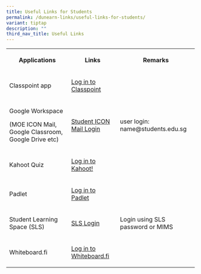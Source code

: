 ```yaml
---
title: Useful Links for Students
permalink: /dunearn-links/useful-links-for-students/
variant: tiptap
description: ""
third_nav_title: Useful Links
---
```

<table>
<tbody>
<tr>
<th rowspan="1" colspan="1">
<p>Applications</p>
</th>
<th rowspan="1" colspan="1">
<p>Links</p>
</th>
<th rowspan="1" colspan="1">
<p>Remarks</p>
</th>
</tr>
<tr>
<td rowspan="1" colspan="1">
<p>Classpoint app</p>
</td>
<td rowspan="1" colspan="1">
<p><a href="classpoint.app" rel="noopener noreferrer nofollow" target="_blank">Log in to Classpoint</a>
</p>
</td>
<td rowspan="1" colspan="1">
<p></p>
</td>
</tr>
<tr>
<td rowspan="1" colspan="1">
<p>Google Workspace</p>
<p>(MOE ICON Mail, Google Classroom, Google Drive etc)</p>
</td>
<td rowspan="1" colspan="1">
<p><a href="https://workspace.google.com/u/0/appsdashboard?origin=user_dashboard" rel="noopener noreferrer nofollow" target="_blank">Student ICON Mail Login</a>
</p>
</td>
<td rowspan="1" colspan="1">
<p>user login: name@students.edu.sg</p>
</td>
</tr>
<tr>
<td rowspan="1" colspan="1">
<p>Kahoot Quiz</p>
</td>
<td rowspan="1" colspan="1">
<p><a href="kahoot.it" rel="noopener noreferrer nofollow" target="_blank">Log in to Kahoot!</a>
</p>
</td>
<td rowspan="1" colspan="1">
<p></p>
</td>
</tr>
<tr>
<td rowspan="1" colspan="1">
<p>Padlet</p>
</td>
<td rowspan="1" colspan="1">
<p><a href="https://padlet.com/" rel="noopener noreferrer nofollow" target="_blank">Log in to Padlet</a>
</p>
</td>
<td rowspan="1" colspan="1">
<p></p>
</td>
</tr>
<tr>
<td rowspan="1" colspan="1">
<p>Student Learning Space (SLS)</p>
</td>
<td rowspan="1" colspan="1">
<p><a href="https://vle.learning.moe.edu.sg/login" rel="noopener noreferrer nofollow" target="_blank">SLS Login</a>
</p>
</td>
<td rowspan="1" colspan="1">
<p>Login using SLS password or MIMS</p>
</td>
</tr>
<tr>
<td rowspan="1" colspan="1">
<p>Whiteboard.fi</p>
</td>
<td rowspan="1" colspan="1">
<p><a href="https://whiteboard.fi/" rel="noopener noreferrer nofollow" target="_blank">Log in to Whiteboard.fi</a>
</p>
</td>
<td rowspan="1" colspan="1">
<p></p>
</td>
</tr>
</tbody>
</table>
<p></p>
